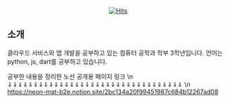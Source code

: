 <div align=center>
	
  [![Hits](https://hits.seeyoufarm.com/api/count/incr/badge.svg?url=https%3A%2F%2Fgithub.com%2Fzzsza)](https://hits.seeyoufarm.com) 
	
  </div>

## 소개
클라우드 서비스와 앱 개발을 공부하고 있는 컴퓨터 공학과 학부 3학년입니다.
언어는 python, js, dart를 공부하고 있습니다.

공부한 내용을 정리한 노선 공개용 페이지 링크 \n
⇓⇓⇓⇓⇓⇓⇓⇓⇓⇓⇓⇓⇓⇓⇓⇓⇓⇓⇓⇓⇓⇓⇓⇓⇓⇓⇓⇓⇓⇓⇓⇓⇓⇓ \n 
https://neon-mat-b2e.notion.site/2bc134a20f99451987c684b12267ad08
